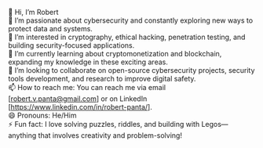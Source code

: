 👋 Hi, I’m Robert                                                                       
🔐 I’m passionate about cybersecurity and constantly exploring new ways to protect data and systems.  
👀 I’m interested in cryptography, ethical hacking, penetration testing, and building security-focused applications.  
🌱 I’m currently learning about cryptomonetization and blockchain, expanding my knowledge in these exciting areas.  
💞️ I’m looking to collaborate on open-source cybersecurity projects, security tools development, and research to improve digital safety.  
📫 How to reach me: You can reach me via email [robert.v.panta@gmail.com] or on LinkedIn [https://www.linkedin.com/in/robert-panta/].  
😄 Pronouns: He/Him  
⚡ Fun fact: I love solving puzzles, riddles, and building with Legos—anything that involves creativity and problem-solving!
